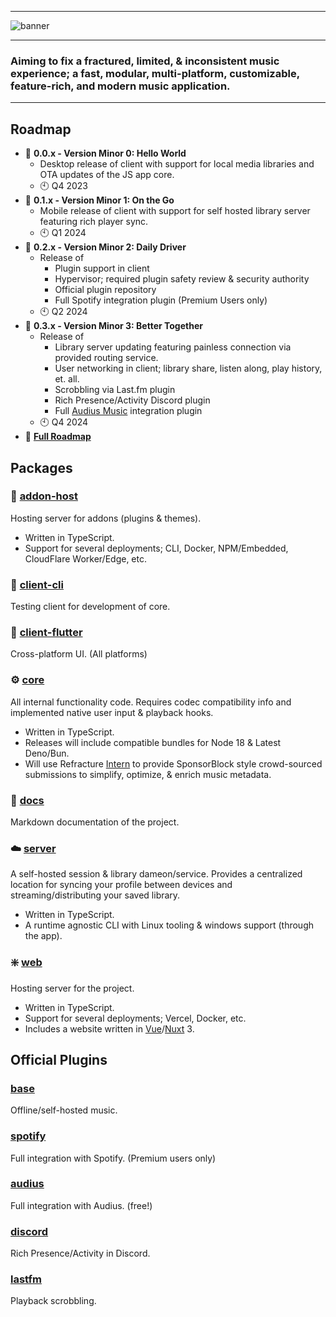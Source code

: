 -------

![banner](https://github.com/RefractureMedia/refracture-music/assets/12068027/0ff05b31-2a2d-49c4-96c0-6ce25b1b712f)


-------

### Aiming to fix a fractured, limited, & inconsistent music experience; a fast, modular, multi-platform, customizable, feature-rich, and modern music application.

-------

## Roadmap
- 🚧 **0.0.x - Version Minor 0: Hello World**
  - Desktop release of client with support for local media libraries and OTA updates of the JS app core.
  - 🕙️ Q4 2023
- 🤔 **0.1.x - Version Minor 1: On the Go**
  - Mobile release of client with support for self hosted library server featuring rich player sync.
  - 🕙️ Q1 2024
- 🔳 **0.2.x - Version Minor 2: Daily Driver**
  - Release of
    - Plugin support in client
    - Hypervisor; required plugin safety review & security authority
    - Official plugin repository 
    - Full Spotify integration plugin (Premium Users only)
  - 🕙️ Q2 2024
- 🔳 **0.3.x - Version Minor 3: Better Together**
  - Release of
    - Library server updating featuring painless connection via provided routing service.
    - User networking in client; library share, listen along, play history, et. all.
    - Scrobbling via Last.fm plugin
    - Rich Presence/Activity Discord plugin
    - Full [Audius Music](https://audius.co/) integration plugin
  - 🕙️ Q4 2024
- 🚀 **[Full Roadmap](/packages/docs/user/roadmap.md)**

## Packages

### 🏬 [addon-host](/packages/addon-host)
Hosting server for addons (plugins & themes).
- Written in TypeScript.
- Support for several deployments; CLI, Docker, NPM/Embedded, CloudFlare Worker/Edge, etc.

### 🚥 [client-cli](/packages/client-cli)
Testing client for development of core.

### 🍃 [client-flutter](/packages/client-flutter)
Cross-platform UI. (All platforms)

### ⚙️ [core](/packages/core)
All internal functionality code. Requires codec compatibility info and implemented native user input & playback hooks.
- Written in TypeScript.
- Releases will include compatible bundles for Node 18 & Latest Deno/Bun.
- Will use Refracture [Intern](https://github.com/RefractureMedia/intern) to provide SponsorBlock style crowd-sourced submissions to simplify, optimize, & enrich music metadata.

### 📄 [docs](/packages/docs)
Markdown documentation of the project.

### ☁️ [server](/packages/server)
A self-hosted session & library dameon/service. Provides a centralized location for syncing your profile between devices and streaming/distributing your saved library.
- Written in TypeScript.
- A runtime agnostic CLI with Linux tooling & windows support (through the app).

### ❇️ [web](/packages/addon-host)
Hosting server for the project.
- Written in TypeScript.
- Support for several deployments; Vercel, Docker, etc.
- Includes a website written in [Vue](https://vuejs.org/guide/introduction.html)/[Nuxt](https://v3.nuxtjs.org/guide/concepts/introduction) 3.

## Official Plugins

### [base](/packages/plugin-base)
Offline/self-hosted music.

### [spotify](/packages/plugin-spotify)
Full integration with Spotify. (Premium users only)

### [audius](/packages/plugin-audius)
Full integration with Audius. (free!)

### [discord](/packages/plugin-discord)
Rich Presence/Activity in Discord.

### [lastfm](/packages/plugin-lastfm)
Playback scrobbling.

